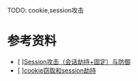 TODO: cookie,session攻击

# 参考资料

- [ ][Session攻击（会话劫持+固定）与防御](https://www.cnblogs.com/phpstudy2015-6/p/6776919.html)
- [ ][cookie窃取和session劫持](https://www.cnblogs.com/gavin-num1/p/4555179.html)

